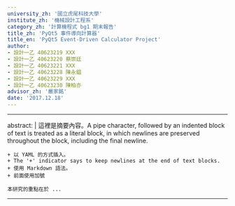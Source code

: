 ```yaml
---
university_zh: '國立虎尾科技大學'
institute_zh: '機械設計工程系'
category_zh: '計算機程式 bg1 期末報告'
title_zh: 'PyQt5 事件導向計算器'
title_en: 'PyQt5 Event-Driven Calculator Project'
author:
- 設計一乙 40623219 XXX
- 設計一乙 40623220 蔡崇廷
- 設計一乙 40623221 XXX
- 設計一乙 40623228 陳永錩
- 設計一乙 40623229 XXX
- 設計一乙 40623230 陳柏亦
advisor_zh: '嚴家銘'
date: '2017.12.18'
---
```


---
abstract: |
    這裡是摘要內容。A pipe character, followed by an indented block of text is treated as a literal block, in which newlines are preserved throughout the block, including the final newline.
    
    + 以 YAML 的方式插入。
    + The '+' indicator says to keep newlines at the end of text blocks.
    + 使用 Markdown 語法。
    + 前面使用加號
    
    本研究的重點在於 ...
---


